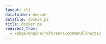 ```yaml
---
layout: cli
datafolder: engine
datafile: docker_ps
title: docker ps
redirect_from:
  - /edge/engine/reference/commandline/ps/
---
```

